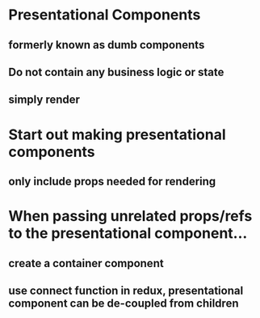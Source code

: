 # Presentational Components
## formerly known as dumb components
## Do not contain any business logic or state
## simply render

# Start out making presentational components
## only include props needed for rendering

# When passing unrelated props/refs to the presentational component...
## create a container component
## use connect function in redux, presentational component can be de-coupled from children
